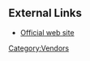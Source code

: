 ## External Links

- [Official web site](http://www.fernico.com/)

[Category:Vendors](Category:Vendors "wikilink")